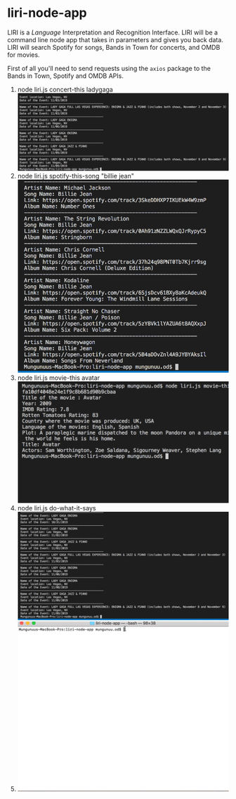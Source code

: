 # liri-node-app
LIRI is a _Language_ Interpretation and Recognition Interface. LIRI will be a command line node app that takes in parameters and gives you back data.
LIRI will search Spotify for songs, Bands in Town for concerts, and OMDB for movies.

First of all you'll need to send requests using the `axios` package to the Bands in Town, Spotify and OMDB APIs.

1. node liri.js concert-this ladygaga
![Screenshot for concert-this](images/Concert-this.png)
2. node liri.js spotify-this-song "billie jean"
![Screenshot for spotify-this-song](images/Spotify-this-song.png)
3. node liri.js movie-this avatar
![Screenshot for movie-this](images/Movie-this.png)
4. node liri.js do-what-it-says
![Screenshot for do-what-it-says](images/Do-what-it-says.png)
5. ![Video gif](images/liri-video.gif)


